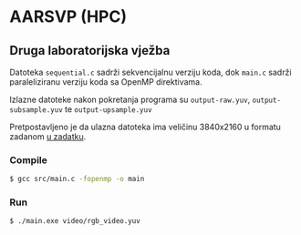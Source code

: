 # AARSVP (HPC)

## Druga laboratorijska vježba

Datoteka `sequential.c` sadrži sekvencijalnu verziju koda, dok `main.c` sadrži paraleliziranu verziju koda sa OpenMP direktivama.

Izlazne datoteke nakon pokretanja programa su `output-raw.yuv`, `output-subsample.yuv` te `output-upsample.yuv`

Pretpostavljeno je da ulazna datoteka ima veličinu 3840x2160 u formatu zadanom [u zadatku](./AARSVP_lab2.pdf).

### Compile

```sh
$ gcc src/main.c -fopenmp -o main
```

### Run

```sh
$ ./main.exe video/rgb_video.yuv
```
